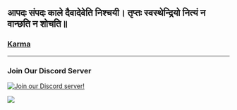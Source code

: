 

<!--
**prateek-chaubey/prateek-chaubey** is a ✨ _special_ ✨ repository because its `README.md` (this file) appears on your GitHub profile.

Here are some ideas to get you started:

- 🔭 I’m currently working on ...
- 🌱 I’m currently learning ...
- 👯 I’m looking to collaborate on ...
- 🤔 I’m looking for help with ...
- 💬 Ask me about ...
- 📫 How to reach me: ...
- 😄 Pronouns: ...
- ⚡ Fun fact: ...
-->
## आपदः संपदः काले दैवादेवेति निश्चयी। तृप्तः स्वस्थेन्द्रियो नित्यं न वान्छति न शोचति॥

### [Karma](https://hinduism.stackexchange.com/questions/2399/is-our-destiny-predetermined-if-yes-then-why-do-our-actions-affect-our-karma)
---
### Join Our Discord Server
 [![Join our Discord server!](https://invidget.switchblade.xyz/8DsczzxU9E)](http://discord.gg/8DsczzxU9E)

<Img src="https://sleeping-oars.000webhostapp.com?invite=8DsczzxU9E" >
